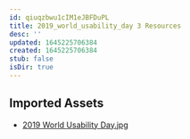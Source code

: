 ```yaml
---
id: qiuqzbwu1cIM1eJBFDuPL
title: 2019_world_usability_day 3 Resources
desc: ''
updated: 1645225706384
created: 1645225706384
stub: false
isDir: true
---
```

## Imported Assets
- [2019 World Usability Day.jpg](/assets/2019-world-usability-day.jpg)
